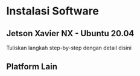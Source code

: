 # Instalasi Software

## Jetson Xavier NX - Ubuntu 20.04
Tuliskan langkah step-by-step dengan detail disini

## Platform Lain